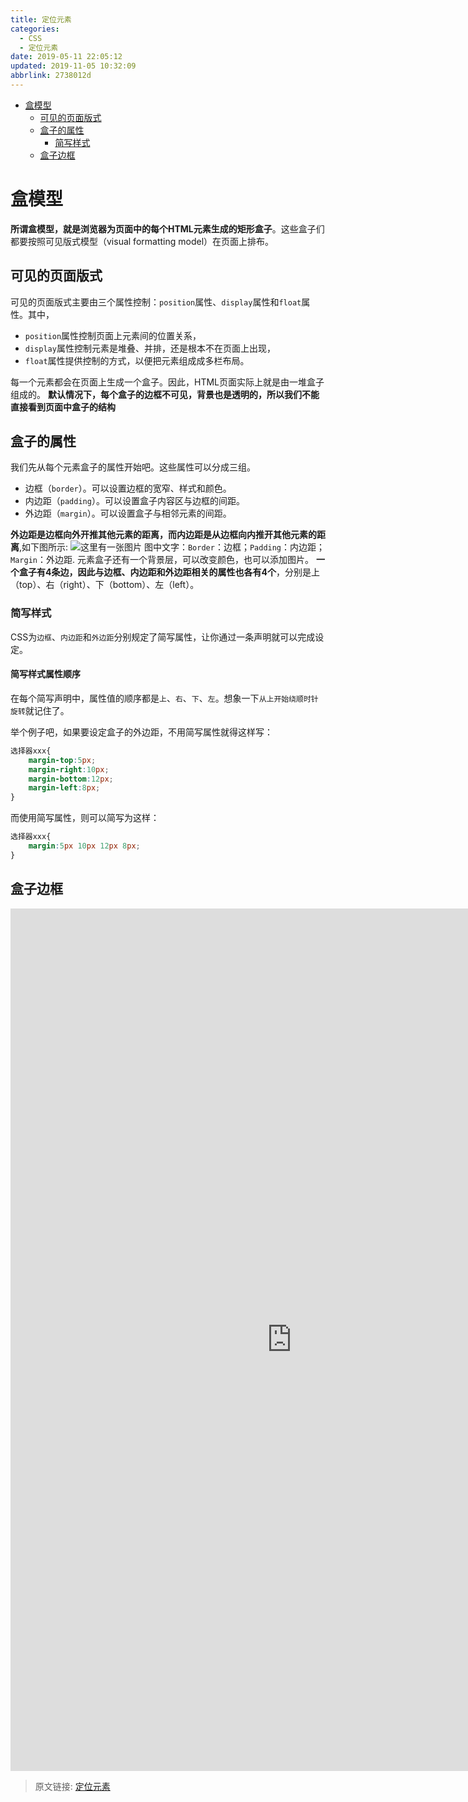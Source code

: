 ```yaml
---
title: 定位元素
categories: 
  - CSS
  - 定位元素
date: 2019-05-11 22:05:12
updated: 2019-11-05 10:32:09
abbrlink: 2738012d
---
```

- [盒模型](/blog/2738012d/#盒模型)
    - [可见的页面版式](/blog/2738012d/#可见的页面版式)
    - [盒子的属性](/blog/2738012d/#盒子的属性)
        - [简写样式](/blog/2738012d/#简写样式)
    - [盒子边框](/blog/2738012d/#盒子边框)

<!--more-->
<script src="https://cdn.bootcss.com/jquery/3.4.0/jquery.slim.min.js"></script>
<script>$(document).ready(function () {$(".post-body > ul:nth-child(1)").hide();});</script>

<!--end-->
# 盒模型 #
**所谓盒模型，就是浏览器为页面中的每个HTML元素生成的矩形盒子**。这些盒子们都要按照可见版式模型（visual formatting model）在页面上排布。
## 可见的页面版式 ##
可见的页面版式主要由三个属性控制：`position`属性、`display`属性和`float`属性。其中，
- `position`属性控制页面上元素间的位置关系，
- `display`属性控制元素是堆叠、并排，还是根本不在页面上出现，
- `float`属性提供控制的方式，以便把元素组成成多栏布局。

每一个元素都会在页面上生成一个盒子。因此，HTML页面实际上就是由一堆盒子组成的。
**默认情况下，每个盒子的边框不可见，背景也是透明的，所以我们不能直接看到页面中盒子的结构**

## 盒子的属性 ##
我们先从每个元素盒子的属性开始吧。这些属性可以分成三组。
- 边框（`border`）。可以设置边框的宽窄、样式和颜色。
- 内边距（`padding`）。可以设置盒子内容区与边框的间距。
- 外边距（`margin`）。可以设置盒子与相邻元素的间距。

**外边距是边框向外开推其他元素的距离，而内边距是从边框向内推开其他元素的距离**,如下图所示:
![这里有一张图片](https://image-1257720033.cos.ap-shanghai.myqcloud.com/blog/CSS/chapter3/1.png)
图中文字：`Border`：边框；`Padding`：内边距；`Margin`：外边距.
元素盒子还有一个背景层，可以改变颜色，也可以添加图片。
**一个盒子有4条边，因此与边框、内边距和外边距相关的属性也各有4个**，分别是上（top）、右（right）、下（bottom）、左（left）。
### 简写样式 ###
CSS为`边框`、`内边距`和`外边距`分别规定了简写属性，让你通过一条声明就可以完成设定。
#### 简写样式属性顺序 ####
在每个简写声明中，属性值的顺序都是`上`、`右`、`下`、`左`。想象一下`从上开始绕顺时针旋转`就记住了。

举个例子吧，如果要设定盒子的外边距，不用简写属性就得这样写：
```css
选择器xxx{
    margin-top:5px;
    margin-right:10px;
    margin-bottom:12px;
    margin-left:8px;
}
```
而使用简写属性，则可以简写为这样：
```css
选择器xxx{
    margin:5px 10px 12px 8px;
}
```
## 盒子边框 ##
<iframe frameborder= "no" border= "0" marginwidth= "0" marginheight= "0" width=900 height=1380 src= "http://edrawcloudpubliccn.oss-cn-shenzhen.aliyuncs.com/viewer/self/738327/share/2019-5-12/1557631930/main.svg"></iframe>

>原文链接: [定位元素](https://lanlan2017.github.io/blog/2738012d/)
